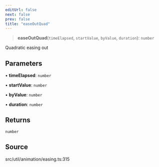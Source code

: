 ```yaml
---
editUrl: false
next: false
prev: false
title: "easeOutQuad"
---
```


> **easeOutQuad**(`timeElapsed`, `startValue`, `byValue`, `duration`): `number`

Quadratic easing out

## Parameters

• **timeElapsed**: `number`

• **startValue**: `number`

• **byValue**: `number`

• **duration**: `number`

## Returns

`number`

## Source

src/util/animation/easing.ts:315

